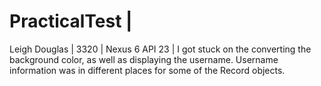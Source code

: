# PracticalTest | 
Leigh Douglas |
3320 |
Nexus 6 API 23 |
I got stuck on the converting the background color, as well as displaying the username. Username information was in different places for some of the Record objects.

